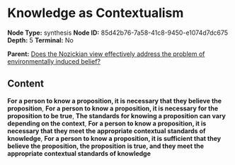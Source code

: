 # Knowledge as Contextualism

**Node Type:** synthesis
**Node ID:** 85d42b76-7a58-41c8-9450-e1074d7dc675
**Depth:** 5
**Terminal:** No

**Parent:** [Does the Nozickian view effectively address the problem of environmentally induced belief?](does-the-nozickian-view-effectively-address-the-problem-of-environmentally-induced-belief-antithesis-8144503e-5570-4f68-b3fb-0079646ea2ba.md)

## Content

**For a person to know a proposition, it is necessary that they believe the proposition**, **For a person to know a proposition, it is necessary for the proposition to be true**, **The standards for knowing a proposition can vary depending on the context**, **For a person to know a proposition, it is necessary that they meet the appropriate contextual standards of knowledge**, **For a person to know a proposition, it is sufficient that they believe the proposition, the proposition is true, and they meet the appropriate contextual standards of knowledge**

